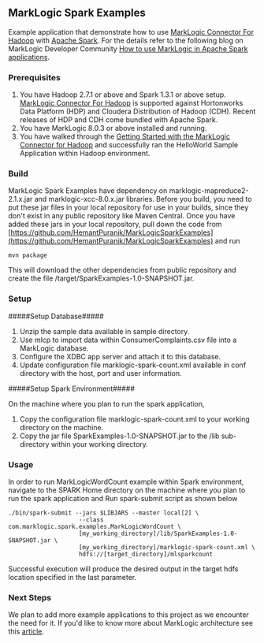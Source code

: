 ## MarkLogic Spark Examples ##

Example application that demonstrate how to use [MarkLogic Connector For Hadoop](http://developer.marklogic.com/products/hadoop) with [Apache Spark](http://spark.apache.org/). For the details refer to the following blog on MarkLogic Developer Community [How to use MarkLogic in Apache Spark applications](http://developer.marklogic.com/blog/marklogic-spark-example "How to use MarkLogic in Apache Spark applications"). 

### Prerequisites ###

1. You have Hadoop 2.7.1 or above and Spark 1.3.1 or above  setup. [MarkLogic Connector For Hadoop](http://developer.marklogic.com/products/hadoop) is supported against Hortonworks Data Platform (HDP) and Cloudera Distribution of Hadoop (CDH). Recent releases of HDP and CDH come bundled with Apache Spark.
2. You have MarkLogic 8.0.3 or above installed and running.
3. You have walked through the [Getting Started with the MarkLogic Connector for Hadoop](http://docs.marklogic.com/guide/mapreduce/quickstart?hq=Hadoop%20Connector) and successfully ran the HelloWorld Sample Application within Hadoop environment.

### Build ###

MarkLogic Spark Examples have dependency on marklogic-mapreduce2-2.1.x.jar and marklogic-xcc-8.0.x.jar libraries. Before you build, you need to put these jar files in your local repository for use in your builds, since they don't exist in any public repository like Maven Central. Once you have added these jars in your local repository, pull down the code from [https://github.com/HemantPuranik/MarkLogicSparkExamples](https://github.com/HemantPuranik/MarkLogicSparkExamples) and run 

	mvn package

This will download the other dependencies from public repository and create the file /target/SparkExamples-1.0-SNAPSHOT.jar.

### Setup ###

#####Setup Database#####

1. Unzip the sample data available in sample directory. 
2. Use mlcp to import data within ConsumerComplaints.csv file into a MarkLogic database.
3. Configure the XDBC app server and attach it to this database.
4. Update configuration file marklogic-spark-count.xml available in conf directory with the host, port and user information. 

#####Setup Spark Environment#####

On the machine where you plan to run the spark application,
 
1. Copy the configuration file marklogic-spark-count.xml to your working directory on the machine.
2. Copy the jar file SparkExamples-1.0-SNAPSHOT.jar to the /lib sub-directory within your working directory.

### Usage ###

In order to run MarkLogicWordCount example within Spark environment, navigate to the SPARK Home directory on the machine where you plan to run the spark application and Run spark-submit script as shown below


	./bin/spark-submit --jars $LIBJARS --master local[2] \
						--class com.marklogic.spark.examples.MarkLogicWordCount \
						[my_working_directory]/lib/SparkExamples-1.0-SNAPSHOT.jar \
						[my_working_directory]/marklogic-spark-count.xml \
						hdfs://[target_directory]/mlsparkcount

Successful execution will produce the desired output in the target hdfs location specified in the last parameter.


### Next Steps ###

We plan to add more example applications to this project as we encounter the need for it. If you'd like to know more about MarkLogic architecture see this [article](http://developer.marklogic.com/learn/arch/diagram-101). 
